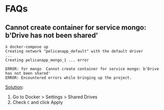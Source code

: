 # FAQs

## Cannot create container for service mongo: b'Drive has not been shared'

```shell
λ docker-compose up
Creating network "pelicanapp_default" with the default driver
...
Creating pelicanapp_mongo_1 ... error

ERROR: for mongo  Cannot create container for service mongo: b'Drive has not been shared'
ERROR: Encountered errors while bringing up the project.
```

[Solution](https://blogs.msdn.microsoft.com/stevelasker/2016/06/14/configuring-docker-for-windows-volumes):

1. Go to Docker > Settings > Shared Drives
2. Check `C` and click Apply
